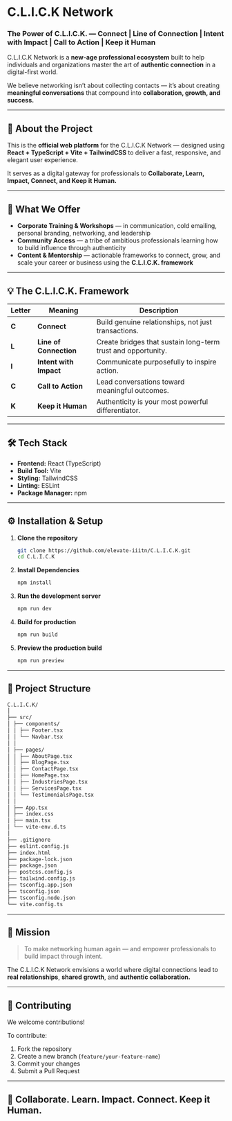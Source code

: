 # **C.L.I.C.K Network**

### **The Power of C.L.I.C.K. — Connect | Line of Connection | Intent with Impact | Call to Action | Keep it Human**

C.L.I.C.K Network is a **new-age professional ecosystem** built to help individuals and organizations master the art of **authentic connection** in a digital-first world.  

We believe networking isn’t about collecting contacts — it’s about creating **meaningful conversations** that compound into **collaboration, growth, and success.**

---

## 🚀 **About the Project**

This is the **official web platform** for the C.L.I.C.K Network — designed using **React + TypeScript + Vite + TailwindCSS** to deliver a fast, responsive, and elegant user experience.  

It serves as a digital gateway for professionals to **Collaborate, Learn, Impact, Connect, and Keep it Human.**

---

## 🌟 **What We Offer**

- **Corporate Training & Workshops** — in communication, cold emailing, personal branding, networking, and leadership  
- **Community Access** — a tribe of ambitious professionals learning how to build influence through authenticity  
- **Content & Mentorship** — actionable frameworks to connect, grow, and scale your career or business using the **C.L.I.C.K. framework**

---

## 💡 **The C.L.I.C.K. Framework**

| Letter | Meaning | Description |
|---------|----------|-------------|
| **C** | **Connect** | Build genuine relationships, not just transactions. |
| **L** | **Line of Connection** | Create bridges that sustain long-term trust and opportunity. |
| **I** | **Intent with Impact** | Communicate purposefully to inspire action. |
| **C** | **Call to Action** | Lead conversations toward meaningful outcomes. |
| **K** | **Keep it Human** | Authenticity is your most powerful differentiator. |

---

## 🛠️ **Tech Stack**

- **Frontend:** React (TypeScript)  
- **Build Tool:** Vite  
- **Styling:** TailwindCSS  
- **Linting:** ESLint  
- **Package Manager:** npm  

---

## ⚙️ **Installation & Setup**

1. **Clone the repository**
   ```bash
   git clone https://github.com/elevate-iiitn/C.L.I.C.K.git
   cd C.L.I.C.K
2. **Install Dependencies**
   ```bash
   npm install
3. **Run the development server**
   ```bash
   npm run dev
4. **Build for production**
   ```bash
   npm run build
5. **Preview the production build**
   ```bash
   npm run preview

---

## 📁 **Project Structure**
```bash
C.L.I.C.K/
│
├── src/
│ ├── components/
│ │ ├── Footer.tsx
│ │ └── Navbar.tsx
│ │
│ ├── pages/
│ │ ├── AboutPage.tsx
│ │ ├── BlogPage.tsx
│ │ ├── ContactPage.tsx
│ │ ├── HomePage.tsx
│ │ ├── IndustriesPage.tsx
│ │ ├── ServicesPage.tsx
│ │ └── TestimonialsPage.tsx
│ │
│ ├── App.tsx
│ ├── index.css
│ ├── main.tsx
│ └── vite-env.d.ts
│
├── .gitignore
├── eslint.config.js
├── index.html
├── package-lock.json
├── package.json
├── postcss.config.js
├── tailwind.config.js
├── tsconfig.app.json
├── tsconfig.json
├── tsconfig.node.json
└── vite.config.ts
```

---

## 🎯 **Mission**

> To make networking human again — and empower professionals to build impact through intent.  

The C.L.I.C.K Network envisions a world where digital connections lead to **real relationships**, **shared growth**, and **authentic collaboration.**

---

## 🤝 **Contributing**

We welcome contributions!  

To contribute:
1. Fork the repository  
2. Create a new branch (`feature/your-feature-name`)  
3. Commit your changes  
4. Submit a Pull Request  

---

## 🧭 **Collaborate. Learn. Impact. Connect. Keep it Human.**







